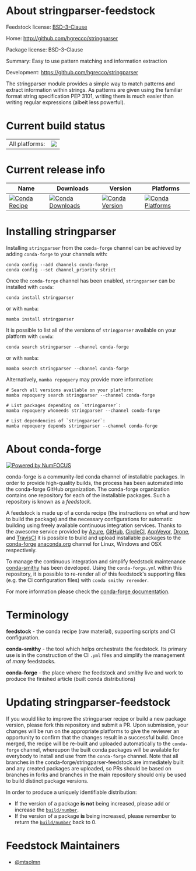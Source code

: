 About stringparser-feedstock
============================

Feedstock license: [BSD-3-Clause](https://github.com/conda-forge/stringparser-feedstock/blob/main/LICENSE.txt)

Home: http://github.com/hgrecco/stringparser

Package license: BSD-3-Clause

Summary: Easy to use pattern matching and information extraction

Development: https://github.com/hgrecco/stringparser

The stringparser module provides a simple way to match patterns and
extract information within strings. As patterns are given using the
familiar format string specification PEP 3101, writing them is much
easier than writing regular expressions (albeit less powerful).


Current build status
====================


<table><tr><td>All platforms:</td>
    <td>
      <a href="https://dev.azure.com/conda-forge/feedstock-builds/_build/latest?definitionId=10637&branchName=main">
        <img src="https://dev.azure.com/conda-forge/feedstock-builds/_apis/build/status/stringparser-feedstock?branchName=main">
      </a>
    </td>
  </tr>
</table>

Current release info
====================

| Name | Downloads | Version | Platforms |
| --- | --- | --- | --- |
| [![Conda Recipe](https://img.shields.io/badge/recipe-stringparser-green.svg)](https://anaconda.org/conda-forge/stringparser) | [![Conda Downloads](https://img.shields.io/conda/dn/conda-forge/stringparser.svg)](https://anaconda.org/conda-forge/stringparser) | [![Conda Version](https://img.shields.io/conda/vn/conda-forge/stringparser.svg)](https://anaconda.org/conda-forge/stringparser) | [![Conda Platforms](https://img.shields.io/conda/pn/conda-forge/stringparser.svg)](https://anaconda.org/conda-forge/stringparser) |

Installing stringparser
=======================

Installing `stringparser` from the `conda-forge` channel can be achieved by adding `conda-forge` to your channels with:

```
conda config --add channels conda-forge
conda config --set channel_priority strict
```

Once the `conda-forge` channel has been enabled, `stringparser` can be installed with `conda`:

```
conda install stringparser
```

or with `mamba`:

```
mamba install stringparser
```

It is possible to list all of the versions of `stringparser` available on your platform with `conda`:

```
conda search stringparser --channel conda-forge
```

or with `mamba`:

```
mamba search stringparser --channel conda-forge
```

Alternatively, `mamba repoquery` may provide more information:

```
# Search all versions available on your platform:
mamba repoquery search stringparser --channel conda-forge

# List packages depending on `stringparser`:
mamba repoquery whoneeds stringparser --channel conda-forge

# List dependencies of `stringparser`:
mamba repoquery depends stringparser --channel conda-forge
```


About conda-forge
=================

[![Powered by
NumFOCUS](https://img.shields.io/badge/powered%20by-NumFOCUS-orange.svg?style=flat&colorA=E1523D&colorB=007D8A)](https://numfocus.org)

conda-forge is a community-led conda channel of installable packages.
In order to provide high-quality builds, the process has been automated into the
conda-forge GitHub organization. The conda-forge organization contains one repository
for each of the installable packages. Such a repository is known as a *feedstock*.

A feedstock is made up of a conda recipe (the instructions on what and how to build
the package) and the necessary configurations for automatic building using freely
available continuous integration services. Thanks to the awesome service provided by
[Azure](https://azure.microsoft.com/en-us/services/devops/), [GitHub](https://github.com/),
[CircleCI](https://circleci.com/), [AppVeyor](https://www.appveyor.com/),
[Drone](https://cloud.drone.io/welcome), and [TravisCI](https://travis-ci.com/)
it is possible to build and upload installable packages to the
[conda-forge](https://anaconda.org/conda-forge) [anaconda.org](https://anaconda.org/)
channel for Linux, Windows and OSX respectively.

To manage the continuous integration and simplify feedstock maintenance
[conda-smithy](https://github.com/conda-forge/conda-smithy) has been developed.
Using the ``conda-forge.yml`` within this repository, it is possible to re-render all of
this feedstock's supporting files (e.g. the CI configuration files) with ``conda smithy rerender``.

For more information please check the [conda-forge documentation](https://conda-forge.org/docs/).

Terminology
===========

**feedstock** - the conda recipe (raw material), supporting scripts and CI configuration.

**conda-smithy** - the tool which helps orchestrate the feedstock.
                   Its primary use is in the construction of the CI ``.yml`` files
                   and simplify the management of *many* feedstocks.

**conda-forge** - the place where the feedstock and smithy live and work to
                  produce the finished article (built conda distributions)


Updating stringparser-feedstock
===============================

If you would like to improve the stringparser recipe or build a new
package version, please fork this repository and submit a PR. Upon submission,
your changes will be run on the appropriate platforms to give the reviewer an
opportunity to confirm that the changes result in a successful build. Once
merged, the recipe will be re-built and uploaded automatically to the
`conda-forge` channel, whereupon the built conda packages will be available for
everybody to install and use from the `conda-forge` channel.
Note that all branches in the conda-forge/stringparser-feedstock are
immediately built and any created packages are uploaded, so PRs should be based
on branches in forks and branches in the main repository should only be used to
build distinct package versions.

In order to produce a uniquely identifiable distribution:
 * If the version of a package **is not** being increased, please add or increase
   the [``build/number``](https://docs.conda.io/projects/conda-build/en/latest/resources/define-metadata.html#build-number-and-string).
 * If the version of a package **is** being increased, please remember to return
   the [``build/number``](https://docs.conda.io/projects/conda-build/en/latest/resources/define-metadata.html#build-number-and-string)
   back to 0.

Feedstock Maintainers
=====================

* [@mtsolmn](https://github.com/mtsolmn/)

